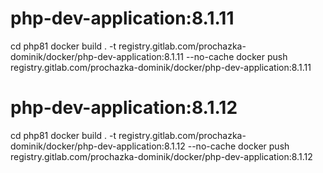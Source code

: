 # php-dev-application:8.1.11
cd php81
docker build . -t registry.gitlab.com/prochazka-dominik/docker/php-dev-application:8.1.11 --no-cache
docker push registry.gitlab.com/prochazka-dominik/docker/php-dev-application:8.1.11

# php-dev-application:8.1.12
cd php81
docker build . -t registry.gitlab.com/prochazka-dominik/docker/php-dev-application:8.1.12 --no-cache
docker push registry.gitlab.com/prochazka-dominik/docker/php-dev-application:8.1.12

